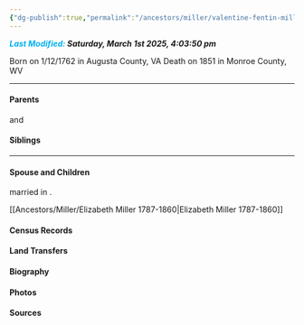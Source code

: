 ```yaml
---
{"dg-publish":true,"permalink":"/ancestors/miller/valentine-fentin-miller-1762-1851/","tags":["Valentine-Fentin-Miller"]}
---
```


***<font color="#00b0f0">Last Modified:</font> Saturday, March 1st 2025, 4:03:50 pm***

Born on  1/12/1762 in Augusta County, VA
Death on 1851 in Monroe County, WV
   
---
#### Parents

<!-- Link to father --> and <!-- Link to mother-->
#### Siblings
<!-- Link to sibling -->

---
#### Spouse and Children
<!-- Link to spouse --> married <!-- link to date --> in <!-- link to place -->.
[[Ancestors/Miller/Elizabeth Miller 1787-1860\|Elizabeth Miller 1787-1860]]

#### Census Records

#### Land Transfers

#### Biography

#### Photos

#### Sources

